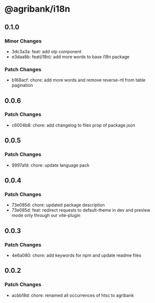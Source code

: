 # @agribank/i18n

## 0.1.0

### Minor Changes

- 3dc3a3a: feat: add otp component
- e3daa8b: feat(i18n): add more words to base i18n package

### Patch Changes

- b168acf: chore: add more words and remove reverse-rtl from table pagination

## 0.0.6

### Patch Changes

- c6004b8: chore: add changelog to files prop of package.json

## 0.0.5

### Patch Changes

- 9997afd: chore: update language pack

## 0.0.4

### Patch Changes

- 73e085d: chore: updated package description
- 73e085d: feat: redirect requests to default-theme in dev and preview mode only through our vite-plugin

## 0.0.3

### Patch Changes

- 4e6a080: chore: add keywords for npm and update readme files

## 0.0.2

### Patch Changes

- acbb18d: chore: renamed all occurrences of htsc to agribank
